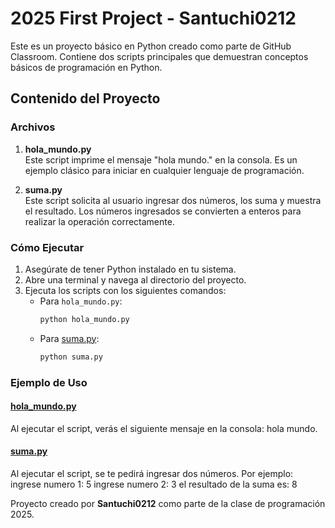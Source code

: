 # 2025 First Project - Santuchi0212

Este es un proyecto básico en Python creado como parte de GitHub Classroom. Contiene dos scripts principales que demuestran conceptos básicos de programación en Python.

## Contenido del Proyecto

### Archivos

1. **hola_mundo.py**  
   Este script imprime el mensaje "hola mundo." en la consola. Es un ejemplo clásico para iniciar en cualquier lenguaje de programación.

2. **suma.py**  
   Este script solicita al usuario ingresar dos números, los suma y muestra el resultado. Los números ingresados se convierten a enteros para realizar la operación correctamente.

### Cómo Ejecutar

1. Asegúrate de tener Python instalado en tu sistema.
2. Abre una terminal y navega al directorio del proyecto.
3. Ejecuta los scripts con los siguientes comandos:
   - Para `hola_mundo.py`:
     ```bash
     python hola_mundo.py
     ```
   - Para [suma.py](http://_vscodecontentref_/1):
     ```bash
     python suma.py
     ```

### Ejemplo de Uso

#### [hola_mundo.py](http://_vscodecontentref_/2)
Al ejecutar el script, verás el siguiente mensaje en la consola: hola mundo.

#### [suma.py](http://_vscodecontentref_/3)
Al ejecutar el script, se te pedirá ingresar dos números. Por ejemplo: 
ingrese numero 1: 5 
ingrese numero 2: 3 
el resultado de la suma es: 8



Proyecto creado por **Santuchi0212** como parte de la clase de programación 2025.